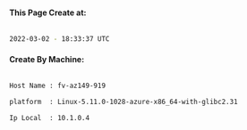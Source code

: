 
   
#### This Page Create at:

```bash

2022-03-02 - 18:33:37 UTC

```

#### Create By Machine:

```bash

Host Name : fv-az149-919

platform  : Linux-5.11.0-1028-azure-x86_64-with-glibc2.31

Ip Local  : 10.1.0.4

```

